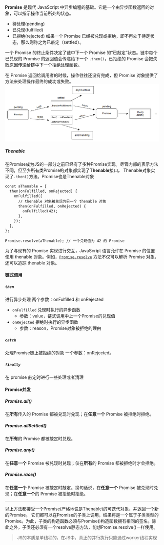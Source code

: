 **Promise** 是现代 JavaScript 中异步编程的基础。它是一个由异步函数返回的对象，可以指示操作当前所处的状态。
- 待处理(pending)
- 已兑现(fulfilled)
- 已拒绝(rejected)
如果一个 Promise 已经被兑现或拒绝，即不再处于待定状态，那么则称之为已敲定（settled）。

一个 Promise 的终止条件决定了链中下一个 Promise 的“已敲定”状态。链中每个已兑现的 Promise 的返回值会传递给下一个 `.then()`，已拒绝的 Promise 会把失败原因传递给链中下一个拒绝处理函数。

在 Promise 返回给调用者的时候，操作往往还没有完成，但 Promise 对象提供了方法来处理操作最终的成功或失败。
![](Pasted%20image%2020240908193911.png)
##### Thenable
在Promise成为JS的一部分之前已经有了多种Promise实现。尽管内部的表示方法不同，但至少所有类Promise的对象都实现了**Thenable**接口。
Thenable对象实现了`.then()`方法。Promise也是Thenable对象
```
const aThenable = {
  then(onFulfilled, onRejected) {
    onFulfilled({
      // thenable 对象被兑现为另一个 thenable 对象
      then(onFulfilled, onRejected) {
        onFulfilled(42);
      },
    });
  },
};

Promise.resolve(aThenable); // 一个兑现值为 42 的 Promise
```
为了与现有的 Promise 实现进行交互，JavaScript 语言允许在 Promise 的位置使用 thenable 对象。例如，[`Promise.resolve`](https://developer.mozilla.org/zh-CN/docs/Web/JavaScript/Reference/Global_Objects/Promise/resolve) 方法不仅可以解析 Promise 对象，还可以追踪 thenable 对象。

#### 链式调用
##### `then`
进行异步处理
两个参数：onFulfilled 和 onRejected
- `onFulfilled` 兑现时执行的异步函数
	- 参数：value，链式调用中上一个Promise的兑现值
- `onRejected` 拒绝时执行的异步函数
	- 参数：reason，Promise对象被拒绝的理由

##### `catch`
处理Promise链上被拒绝的对象
一个参数：onRejected。

##### `finally`
在 promise 敲定时进行一些处理或者清理


#### Promise并发
##### Promise.all()
在**所有**传入的 Promise 都被兑现时兑现；在**任意一个** Promise 被拒绝时拒绝。
##### Promise.allSettled()
在**所有**的 Promise 都被敲定时兑现。
##### Promise.any()
在**任意一个** Promise 被兑现时兑现；仅在**所有**的 Promise 都被拒绝时才会拒绝。
##### Promise.race()
在**任意一个** Promise 被敲定时敲定。换句话说，在**任意一个** Promise 被兑现时兑现；在**任意一个**的 Promise 被拒绝时拒绝。

---
以上方法都接受一个Promise(严格地说是Thenable)的可迭代对象，并返回一个新的Promise。
它们都可以在Promise的子类上调用，结果将是一个属于子类类型的Promise。为此，子类的构造函数必须与Promise()构造函数拥有相同的签名。除此之外，子类还必须有一个resolve静态方法，能想Promise.resolve()一样使用。

>JS的本质是单线程的。在JS中，真正的并行执行只能通过worker线程实现